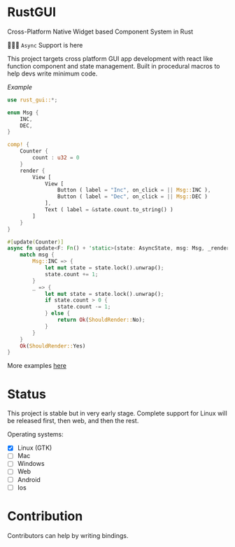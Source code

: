 # RustGUI

Cross-Platform Native Widget based Component System in Rust

🎉🥂🥳 `Async` Support is here

This project targets cross platform GUI app development with react like function component and state management.
Built in procedural macros to help devs write minimum code.

*Example*
```rust
use rust_gui::*;

enum Msg {
    INC,
    DEC,
}

comp! {
    Counter {
        count : u32 = 0
    }
    render {
        View [
            View [
                Button ( label = "Inc", on_click = || Msg::INC ),
                Button ( label = "Dec", on_click = || Msg::DEC )
            ],
            Text ( label = &state.count.to_string() )
        ]
    }
}

#[update(Counter)]
async fn update<F: Fn() + 'static>(state: AsyncState, msg: Msg, _render: F) -> AsyncResult<ShouldRender> {
    match msg {
        Msg::INC => {
            let mut state = state.lock().unwrap();
            state.count += 1;
        }
        _ => {
            let mut state = state.lock().unwrap();
            if state.count > 0 {
                state.count -= 1;
            } else {
                return Ok(ShouldRender::No);
            }
        }
    }
    Ok(ShouldRender::Yes)
}
```

More examples [here](examples)

# Status
This project is stable but in very early stage. Complete support for Linux will be released first, then web, and then the rest.

Operating systems:
+ [x] Linux (GTK)
+ [ ] Mac
+ [ ] Windows
+ [ ] Web
+ [ ] Android
+ [ ] Ios

# Contribution
Contributors can help by writing bindings.
